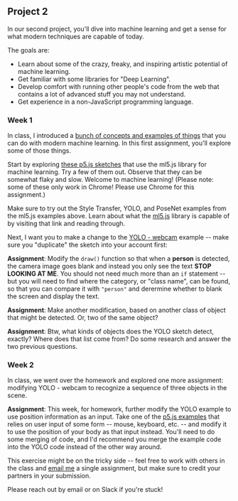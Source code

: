 ## Project 2

In our second project, you'll dive into machine learning and get a sense for what modern techniques are capable of today.

The goals are:
- Learn about some of the crazy, freaky, and inspiring artistic potential of machine learning.
- Get familiar with some libraries for "Deep Learning".
- Develop comfort with running other people's code from the web that contains a lot of advanced stuff you may not understand.
- Get experience in a non-JavaScript programming language.

### Week 1

In class, I introduced a [bunch of concepts and examples of things](machine-learning.pdf) that you can do with modern machine learning. In this first assignment, you'll explore some of those things.

Start by exploring [these p5.js sketches](https://editor.p5js.org/ml5/sketches) that use the ml5.js library for machine learning. Try a few of them out. Observe that they can be somewhat flaky and slow. Welcome to machine learning! (Please note: some of these only work in Chrome! Please use Chrome for this assignment.)

Make sure to try out the Style Transfer, YOLO, and PoseNet examples from the ml5.js examples above. Learn about what the [ml5.js](https://ml5js.org) library is capable of by visiting that link and reading through.

Next, I want you to make a change to the [YOLO - webcam](https://editor.p5js.org/ml5/sketches/IE_P4q2m0LV) example -- make sure you "duplicate" the sketch into your account first:

**Assignment**: Modify the `draw()` function so that when a **person** is detected, the camera image goes blank and instead you only see the text **STOP LOOKING AT ME**. You should not need much more than an `if` statement -- but you will need to find where the category, or "class name", can be found, so that you can compare it with `"person"` and derermine whether to blank the screen and display the text.

**Assignment**: Make another modification, based on another class of object that might be detected. Or, two of the same object? 

**Assignment**: Btw, what kinds of objects does the YOLO sketch detect, exactly? Where does that list come from? Do some research and answer the two previous questions.

### Week 2

In class, we went over the homework and explored one more assignment: modifying YOLO - webcam to recognize a sequence of three objects in the scene.

**Assignment**: This week, for homework, further modify the YOLO example to use position information as an input. Take one of the [p5.js examples](https://p5js.org/examples/) that relies on user input of some form -- mouse, keyboard, etc. -- and modify it to use the position of your body as that input instead. You'll need to do some merging of code, and I'd recommend you merge the example code into the YOLO code instead of the other way around.

This exercise might be on the tricky side -- feel free to work with others in the class and [email me](mailto:zamfi@cca.edu) a single assignment, but make sure to credit your partners in your submission.

Please reach out by email or on Slack if you're stuck!